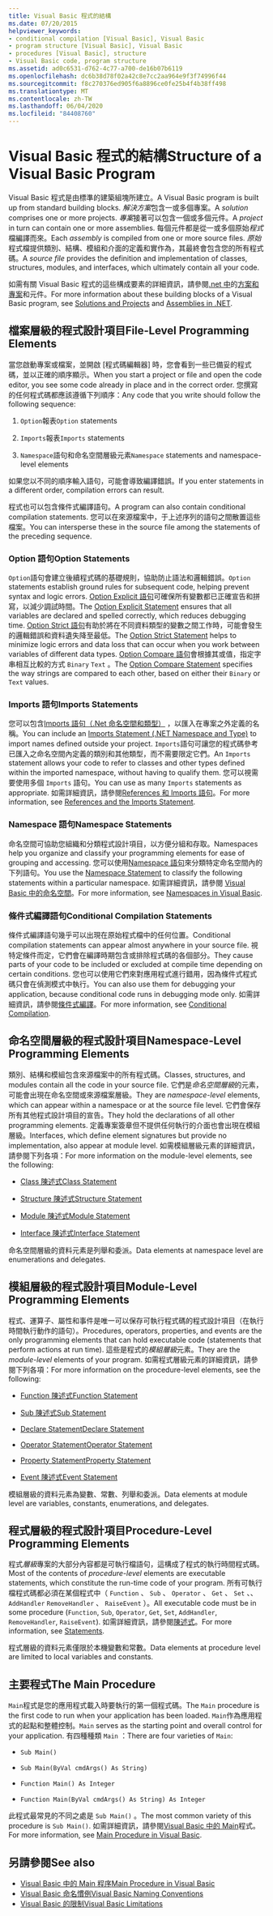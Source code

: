 ```yaml
---
title: Visual Basic 程式的結構
ms.date: 07/20/2015
helpviewer_keywords:
- conditional compilation [Visual Basic], Visual Basic
- program structure [Visual Basic], Visual Basic
- procedures [Visual Basic], structure
- Visual Basic code, program structure
ms.assetid: ad0c6531-d762-4c77-a700-de16b07b6119
ms.openlocfilehash: dc6b38d78f02a42c8e7cc2aa964e9f3f74996f44
ms.sourcegitcommit: f8c270376ed905f6a8896ce0fe25b4f4b38ff498
ms.translationtype: MT
ms.contentlocale: zh-TW
ms.lasthandoff: 06/04/2020
ms.locfileid: "84408760"
---
```

# <a name="structure-of-a-visual-basic-program"></a><span data-ttu-id="10d4c-102">Visual Basic 程式的結構</span><span class="sxs-lookup"><span data-stu-id="10d4c-102">Structure of a Visual Basic Program</span></span>
<span data-ttu-id="10d4c-103">Visual Basic 程式是由標準的建築組塊所建立。</span><span class="sxs-lookup"><span data-stu-id="10d4c-103">A Visual Basic program is built up from standard building blocks.</span></span> <span data-ttu-id="10d4c-104">*解決方案*包含一或多個專案。</span><span class="sxs-lookup"><span data-stu-id="10d4c-104">A *solution* comprises one or more projects.</span></span> <span data-ttu-id="10d4c-105">*專案*接著可以包含一個或多個元件。</span><span class="sxs-lookup"><span data-stu-id="10d4c-105">A *project* in turn can contain one or more assemblies.</span></span> <span data-ttu-id="10d4c-106">每個元件都是從一或多個原始*程式*檔編譯而來。</span><span class="sxs-lookup"><span data-stu-id="10d4c-106">Each *assembly* is compiled from one or more source files.</span></span> <span data-ttu-id="10d4c-107">*原始*程式檔提供類別、結構、模組和介面的定義和實作為，其最終會包含您的所有程式碼。</span><span class="sxs-lookup"><span data-stu-id="10d4c-107">A *source file* provides the definition and implementation of classes, structures, modules, and interfaces, which ultimately contain all your code.</span></span>  
  
 <span data-ttu-id="10d4c-108">如需有關 Visual Basic 程式的這些構成要素的詳細資訊，請參閱[.net 中](../../../standard/assembly/index.md)的[方案和專案](/visualstudio/ide/solutions-and-projects-in-visual-studio)和元件。</span><span class="sxs-lookup"><span data-stu-id="10d4c-108">For more information about these building blocks of a Visual Basic program, see [Solutions and Projects](/visualstudio/ide/solutions-and-projects-in-visual-studio) and [Assemblies in .NET](../../../standard/assembly/index.md).</span></span>  
  
## <a name="file-level-programming-elements"></a><span data-ttu-id="10d4c-109">檔案層級的程式設計項目</span><span class="sxs-lookup"><span data-stu-id="10d4c-109">File-Level Programming Elements</span></span>  
 <span data-ttu-id="10d4c-110">當您啟動專案或檔案，並開啟 [程式碼編輯器] 時，您會看到一些已備妥的程式碼，並以正確的順序顯示。</span><span class="sxs-lookup"><span data-stu-id="10d4c-110">When you start a project or file and open the code editor, you see some code already in place and in the correct order.</span></span> <span data-ttu-id="10d4c-111">您撰寫的任何程式碼都應該遵循下列順序：</span><span class="sxs-lookup"><span data-stu-id="10d4c-111">Any code that you write should follow the following sequence:</span></span>  
  
1. <span data-ttu-id="10d4c-112">`Option`報表</span><span class="sxs-lookup"><span data-stu-id="10d4c-112">`Option` statements</span></span>  
  
2. <span data-ttu-id="10d4c-113">`Imports`報表</span><span class="sxs-lookup"><span data-stu-id="10d4c-113">`Imports` statements</span></span>  
  
3. <span data-ttu-id="10d4c-114">`Namespace`語句和命名空間層級元素</span><span class="sxs-lookup"><span data-stu-id="10d4c-114">`Namespace` statements and namespace-level elements</span></span>  
  
 <span data-ttu-id="10d4c-115">如果您以不同的順序輸入語句，可能會導致編譯錯誤。</span><span class="sxs-lookup"><span data-stu-id="10d4c-115">If you enter statements in a different order, compilation errors can result.</span></span>  
  
 <span data-ttu-id="10d4c-116">程式也可以包含條件式編譯語句。</span><span class="sxs-lookup"><span data-stu-id="10d4c-116">A program can also contain conditional compilation statements.</span></span> <span data-ttu-id="10d4c-117">您可以在來源檔案中，于上述序列的語句之間散置這些檔案。</span><span class="sxs-lookup"><span data-stu-id="10d4c-117">You can intersperse these in the source file among the statements of the preceding sequence.</span></span>  
  
### <a name="option-statements"></a><span data-ttu-id="10d4c-118">Option 語句</span><span class="sxs-lookup"><span data-stu-id="10d4c-118">Option Statements</span></span>  
 <span data-ttu-id="10d4c-119">`Option`語句會建立後續程式碼的基礎規則，協助防止語法和邏輯錯誤。</span><span class="sxs-lookup"><span data-stu-id="10d4c-119">`Option` statements establish ground rules for subsequent code, helping prevent syntax and logic errors.</span></span> <span data-ttu-id="10d4c-120">[Option Explicit 語句](../../language-reference/statements/option-explicit-statement.md)可確保所有變數都已正確宣告和拼寫，以減少調試時間。</span><span class="sxs-lookup"><span data-stu-id="10d4c-120">The [Option Explicit Statement](../../language-reference/statements/option-explicit-statement.md) ensures that all variables are declared and spelled correctly, which reduces debugging time.</span></span> <span data-ttu-id="10d4c-121">[Option Strict 語句](../../language-reference/statements/option-strict-statement.md)有助於將在不同資料類型的變數之間工作時，可能會發生的邏輯錯誤和資料遺失降至最低。</span><span class="sxs-lookup"><span data-stu-id="10d4c-121">The [Option Strict Statement](../../language-reference/statements/option-strict-statement.md) helps to minimize logic errors and data loss that can occur when you work between variables of different data types.</span></span> <span data-ttu-id="10d4c-122">[Option Compare 語句](../../language-reference/statements/option-compare-statement.md)會根據其或值，指定字串相互比較的方式 `Binary` `Text` 。</span><span class="sxs-lookup"><span data-stu-id="10d4c-122">The [Option Compare Statement](../../language-reference/statements/option-compare-statement.md) specifies the way strings are compared to each other, based on either their `Binary` or `Text` values.</span></span>  
  
### <a name="imports-statements"></a><span data-ttu-id="10d4c-123">Imports 語句</span><span class="sxs-lookup"><span data-stu-id="10d4c-123">Imports Statements</span></span>  
 <span data-ttu-id="10d4c-124">您可以包含[Imports 語句（.Net 命名空間和類型）](../../language-reference/statements/imports-statement-net-namespace-and-type.md) ，以匯入在專案之外定義的名稱。</span><span class="sxs-lookup"><span data-stu-id="10d4c-124">You can include an [Imports Statement (.NET Namespace and Type)](../../language-reference/statements/imports-statement-net-namespace-and-type.md) to import names defined outside your project.</span></span> <span data-ttu-id="10d4c-125">`Imports`語句可讓您的程式碼參考已匯入之命名空間內定義的類別和其他類型，而不需要限定它們。</span><span class="sxs-lookup"><span data-stu-id="10d4c-125">An `Imports` statement allows your code to refer to classes and other types defined within the imported namespace, without having to qualify them.</span></span> <span data-ttu-id="10d4c-126">您可以視需要使用多個 `Imports` 語句。</span><span class="sxs-lookup"><span data-stu-id="10d4c-126">You can use as many `Imports` statements as appropriate.</span></span> <span data-ttu-id="10d4c-127">如需詳細資訊，請參閱[References 和 Imports 語句](references-and-the-imports-statement.md)。</span><span class="sxs-lookup"><span data-stu-id="10d4c-127">For more information, see [References and the Imports Statement](references-and-the-imports-statement.md).</span></span>  
  
### <a name="namespace-statements"></a><span data-ttu-id="10d4c-128">Namespace 語句</span><span class="sxs-lookup"><span data-stu-id="10d4c-128">Namespace Statements</span></span>  
 <span data-ttu-id="10d4c-129">命名空間可協助您組織和分類程式設計項目，以方便分組和存取。</span><span class="sxs-lookup"><span data-stu-id="10d4c-129">Namespaces help you organize and classify your programming elements for ease of grouping and accessing.</span></span> <span data-ttu-id="10d4c-130">您可以使用[Namespace 語句](../../language-reference/statements/namespace-statement.md)來分類特定命名空間內的下列語句。</span><span class="sxs-lookup"><span data-stu-id="10d4c-130">You use the [Namespace Statement](../../language-reference/statements/namespace-statement.md) to classify the following statements within a particular namespace.</span></span> <span data-ttu-id="10d4c-131">如需詳細資訊，請參閱 [Visual Basic 中的命名空間](namespaces.md)。</span><span class="sxs-lookup"><span data-stu-id="10d4c-131">For more information, see [Namespaces in Visual Basic](namespaces.md).</span></span>  
  
### <a name="conditional-compilation-statements"></a><span data-ttu-id="10d4c-132">條件式編譯語句</span><span class="sxs-lookup"><span data-stu-id="10d4c-132">Conditional Compilation Statements</span></span>  
 <span data-ttu-id="10d4c-133">條件式編譯語句幾乎可以出現在原始程式檔中的任何位置。</span><span class="sxs-lookup"><span data-stu-id="10d4c-133">Conditional compilation statements can appear almost anywhere in your source file.</span></span> <span data-ttu-id="10d4c-134">視特定條件而定，它們會在編譯時期包含或排除程式碼的各個部分。</span><span class="sxs-lookup"><span data-stu-id="10d4c-134">They cause parts of your code to be included or excluded at compile time depending on certain conditions.</span></span> <span data-ttu-id="10d4c-135">您也可以使用它們來對應用程式進行錯用，因為條件式程式碼只會在偵測模式中執行。</span><span class="sxs-lookup"><span data-stu-id="10d4c-135">You can also use them for debugging your application, because conditional code runs in debugging mode only.</span></span> <span data-ttu-id="10d4c-136">如需詳細資訊，請參閱[條件式編譯](conditional-compilation.md)。</span><span class="sxs-lookup"><span data-stu-id="10d4c-136">For more information, see [Conditional Compilation](conditional-compilation.md).</span></span>  
  
## <a name="namespace-level-programming-elements"></a><span data-ttu-id="10d4c-137">命名空間層級的程式設計項目</span><span class="sxs-lookup"><span data-stu-id="10d4c-137">Namespace-Level Programming Elements</span></span>  
 <span data-ttu-id="10d4c-138">類別、結構和模組包含來源檔案中的所有程式碼。</span><span class="sxs-lookup"><span data-stu-id="10d4c-138">Classes, structures, and modules contain all the code in your source file.</span></span> <span data-ttu-id="10d4c-139">它們是*命名空間層級*的元素，可能會出現在命名空間或來源檔案層級。</span><span class="sxs-lookup"><span data-stu-id="10d4c-139">They are *namespace-level* elements, which can appear within a namespace or at the source file level.</span></span> <span data-ttu-id="10d4c-140">它們會保存所有其他程式設計項目的宣告。</span><span class="sxs-lookup"><span data-stu-id="10d4c-140">They hold the declarations of all other programming elements.</span></span> <span data-ttu-id="10d4c-141">定義專案簽章但不提供任何執行的介面也會出現在模組層級。</span><span class="sxs-lookup"><span data-stu-id="10d4c-141">Interfaces, which define element signatures but provide no implementation, also appear at module level.</span></span> <span data-ttu-id="10d4c-142">如需模組層級元素的詳細資訊，請參閱下列各項：</span><span class="sxs-lookup"><span data-stu-id="10d4c-142">For more information on the module-level elements, see the following:</span></span>  
  
- [<span data-ttu-id="10d4c-143">Class 陳述式</span><span class="sxs-lookup"><span data-stu-id="10d4c-143">Class Statement</span></span>](../../language-reference/statements/class-statement.md)  
  
- [<span data-ttu-id="10d4c-144">Structure 陳述式</span><span class="sxs-lookup"><span data-stu-id="10d4c-144">Structure Statement</span></span>](../../language-reference/statements/structure-statement.md)  
  
- [<span data-ttu-id="10d4c-145">Module 陳述式</span><span class="sxs-lookup"><span data-stu-id="10d4c-145">Module Statement</span></span>](../../language-reference/statements/module-statement.md)  
  
- [<span data-ttu-id="10d4c-146">Interface 陳述式</span><span class="sxs-lookup"><span data-stu-id="10d4c-146">Interface Statement</span></span>](../../language-reference/statements/interface-statement.md)  
  
 <span data-ttu-id="10d4c-147">命名空間層級的資料元素是列舉和委派。</span><span class="sxs-lookup"><span data-stu-id="10d4c-147">Data elements at namespace level are enumerations and delegates.</span></span>  
  
## <a name="module-level-programming-elements"></a><span data-ttu-id="10d4c-148">模組層級的程式設計項目</span><span class="sxs-lookup"><span data-stu-id="10d4c-148">Module-Level Programming Elements</span></span>  
 <span data-ttu-id="10d4c-149">程式、運算子、屬性和事件是唯一可以保存可執行程式碼的程式設計項目（在執行時間執行動作的語句）。</span><span class="sxs-lookup"><span data-stu-id="10d4c-149">Procedures, operators, properties, and events are the only programming elements that can hold executable code (statements that perform actions at run time).</span></span> <span data-ttu-id="10d4c-150">這些是程式的*模組層級*元素。</span><span class="sxs-lookup"><span data-stu-id="10d4c-150">They are the *module-level* elements of your program.</span></span> <span data-ttu-id="10d4c-151">如需程式層級元素的詳細資訊，請參閱下列各項：</span><span class="sxs-lookup"><span data-stu-id="10d4c-151">For more information on the procedure-level elements, see the following:</span></span>  
  
- [<span data-ttu-id="10d4c-152">Function 陳述式</span><span class="sxs-lookup"><span data-stu-id="10d4c-152">Function Statement</span></span>](../../language-reference/statements/function-statement.md)  
  
- [<span data-ttu-id="10d4c-153">Sub 陳述式</span><span class="sxs-lookup"><span data-stu-id="10d4c-153">Sub Statement</span></span>](../../language-reference/statements/sub-statement.md)  
  
- [<span data-ttu-id="10d4c-154">Declare Statement</span><span class="sxs-lookup"><span data-stu-id="10d4c-154">Declare Statement</span></span>](../../language-reference/statements/declare-statement.md)  
  
- [<span data-ttu-id="10d4c-155">Operator Statement</span><span class="sxs-lookup"><span data-stu-id="10d4c-155">Operator Statement</span></span>](../../language-reference/statements/operator-statement.md)  
  
- [<span data-ttu-id="10d4c-156">Property Statement</span><span class="sxs-lookup"><span data-stu-id="10d4c-156">Property Statement</span></span>](../../language-reference/statements/property-statement.md)  
  
- [<span data-ttu-id="10d4c-157">Event 陳述式</span><span class="sxs-lookup"><span data-stu-id="10d4c-157">Event Statement</span></span>](../../language-reference/statements/event-statement.md)  
  
 <span data-ttu-id="10d4c-158">模組層級的資料元素為變數、常數、列舉和委派。</span><span class="sxs-lookup"><span data-stu-id="10d4c-158">Data elements at module level are variables, constants, enumerations, and delegates.</span></span>  
  
## <a name="procedure-level-programming-elements"></a><span data-ttu-id="10d4c-159">程式層級的程式設計項目</span><span class="sxs-lookup"><span data-stu-id="10d4c-159">Procedure-Level Programming Elements</span></span>  
 <span data-ttu-id="10d4c-160">程式*層級*專案的大部分內容都是可執行檔語句，這構成了程式的執行時間程式碼。</span><span class="sxs-lookup"><span data-stu-id="10d4c-160">Most of the contents of *procedure-level* elements are executable statements, which constitute the run-time code of your program.</span></span> <span data-ttu-id="10d4c-161">所有可執行檔程式碼都必須在某個程式中（ `Function` 、 `Sub` 、 `Operator` 、 `Get` 、 `Set` 、、 `AddHandler` `RemoveHandler` 、 `RaiseEvent` ）。</span><span class="sxs-lookup"><span data-stu-id="10d4c-161">All executable code must be in some procedure (`Function`, `Sub`, `Operator`, `Get`, `Set`, `AddHandler`, `RemoveHandler`, `RaiseEvent`).</span></span> <span data-ttu-id="10d4c-162">如需詳細資訊，請參閱[陳述式](../language-features/statements.md)。</span><span class="sxs-lookup"><span data-stu-id="10d4c-162">For more information, see [Statements](../language-features/statements.md).</span></span>  
  
 <span data-ttu-id="10d4c-163">程式層級的資料元素僅限於本機變數和常數。</span><span class="sxs-lookup"><span data-stu-id="10d4c-163">Data elements at procedure level are limited to local variables and constants.</span></span>  
  
## <a name="the-main-procedure"></a><span data-ttu-id="10d4c-164">主要程式</span><span class="sxs-lookup"><span data-stu-id="10d4c-164">The Main Procedure</span></span>  
 <span data-ttu-id="10d4c-165">`Main`程式是您的應用程式載入時要執行的第一個程式碼。</span><span class="sxs-lookup"><span data-stu-id="10d4c-165">The `Main` procedure is the first code to run when your application has been loaded.</span></span> <span data-ttu-id="10d4c-166">`Main`作為應用程式的起點和整體控制。</span><span class="sxs-lookup"><span data-stu-id="10d4c-166">`Main` serves as the starting point and overall control for your application.</span></span> <span data-ttu-id="10d4c-167">有四種種類 `Main` ：</span><span class="sxs-lookup"><span data-stu-id="10d4c-167">There are four varieties of `Main`:</span></span>  
  
- `Sub Main()`  
  
- `Sub Main(ByVal cmdArgs() As String)`  
  
- `Function Main() As Integer`  
  
- `Function Main(ByVal cmdArgs() As String) As Integer`  
  
 <span data-ttu-id="10d4c-168">此程式最常見的不同之處是 `Sub Main()` 。</span><span class="sxs-lookup"><span data-stu-id="10d4c-168">The most common variety of this procedure is `Sub Main()`.</span></span> <span data-ttu-id="10d4c-169">如需詳細資訊，請參閱[Visual Basic 中的 Main](main-procedure.md)程式。</span><span class="sxs-lookup"><span data-stu-id="10d4c-169">For more information, see [Main Procedure in Visual Basic](main-procedure.md).</span></span>  
  
## <a name="see-also"></a><span data-ttu-id="10d4c-170">另請參閱</span><span class="sxs-lookup"><span data-stu-id="10d4c-170">See also</span></span>

- [<span data-ttu-id="10d4c-171">Visual Basic 中的 Main 程序</span><span class="sxs-lookup"><span data-stu-id="10d4c-171">Main Procedure in Visual Basic</span></span>](main-procedure.md)
- [<span data-ttu-id="10d4c-172">Visual Basic 命名慣例</span><span class="sxs-lookup"><span data-stu-id="10d4c-172">Visual Basic Naming Conventions</span></span>](naming-conventions.md)
- [<span data-ttu-id="10d4c-173">Visual Basic 的限制</span><span class="sxs-lookup"><span data-stu-id="10d4c-173">Visual Basic Limitations</span></span>](limitations.md)
